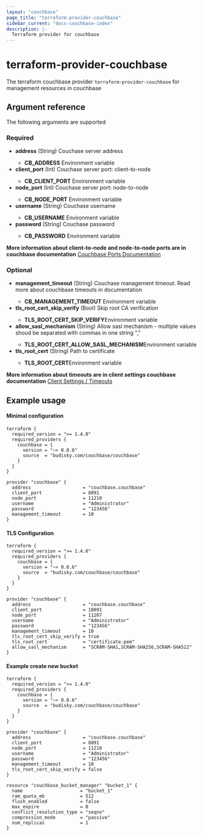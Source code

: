 ```yaml
---
layout: "couchbase"
page_title: "terraform-provider-couchbase"
sidebar_current: "docs-couchbase-index"
description: |-
  Terraform provider for couchbase
---
```


# terraform-provider-couchbase

The terraform couchbase provider `terraform-provider-couchbase` for management resources in couchbase

## Argument reference

The following arguments are supported
### Required

<ul>
  <li><b>address</b> (String) Couchase server address</li>
  <ul>
    <li><b>CB_ADDRESS</b> Environment variable</li>
  </ul>
  <li><b>client_port</b> (Int) Couchase server port: client-to-node</li>
  <ul>
    <li><b>CB_CLIENT_PORT</b> Environment variable</li>
  </ul>
  <li><b>node_port</b> (Int) Couchase server port: node-to-node</li>
  <ul>
    <li><b>CB_NODE_PORT</b> Environment variable</li>
  </ul>
  <li><b>username</b> (String) Couchase username</li>
  <ul>
    <li><b>CB_USERNAME</b> Environment variable</li>
  </ul>
  <li><b>password</b> (String) Couchase password</li>
  <ul>
    <li><b>CB_PASSWORD</b> Environment variable</li>
  </ul>
</ul>

**More information about client-to-node and node-to-node ports are in couchbase documentation**
<a href=https://docs.couchbase.com/server/current/install/install-ports.html>Couchbase Ports Documentation</a>

### Optional
<ul>
  <li><b>management_timeout</b> (String) Couchase management timeout. Read more about couchbase timeouts in documentation</li>
  <ul>
    <li><b>CB_MANAGEMENT_TIMEOUT</b> Environment variable</li>
  </ul>
  <li><b>tls_root_cert_skip_verify</b> (Bool) Skip root CA verification</li>
  <ul>
    <li><b>TLS_ROOT_CERT_SKIP_VERIFY</b>Environment variable</li>
  </ul>
  <li><b>allow_sasl_mechanism</b> (String) Allow sasl mechanism - multiple values shoud be separated with commas in one string ","</li>
  <ul>
    <li><b>TLS_ROOT_CERT_ALLOW_SASL_MECHANISM</b>Environment variable</li>
  </ul>
  <li><b>tls_root_cert</b> (String) Path to certificate</li>
  <ul>
    <li><b>TLS_ROOT_CERT</b>Environment variable</li>
  </ul>
</ul>

**More information about timeouts are in client settings couchbase documentation**
<a href="https://docs.couchbase.com/ruby-sdk/current/ref/client-settings.html">Client Settings / Timeouts</a>

## Example usage
#### Minimal configuration
```
terraform {
  required_version = ">= 1.4.0"
  required_providers {
    couchbase = {
      version = "~> 0.0.6"
      source  = "budisky.com/couchbase/couchbase"
    }
  }
}

provider "couchbase" {
  address                   = "couchbase.couchbase"
  client_port               = 8091
  node_port                 = 11210
  username                  = "Administrator"
  password                  = "123456"
  management_timeout        = 10
}
```

#### TLS Configuration
```
terraform {
  required_version = ">= 1.4.0"
  required_providers {
    couchbase = {
      version = "~> 0.0.6"
      source  = "budisky.com/couchbase/couchbase"
    }
  }
}

provider "couchbase" {
  address                   = "couchbase.couchbase"
  client_port               = 18091
  node_port                 = 11207
  username                  = "Administrator"
  password                  = "123456"
  management_timeout        = 10
  tls_root_cert_skip_verify = true
  tls_root_cert             = "certificate.pem"
  allow_sasl_mechanism      = "SCRAM-SHA1,SCRAM-SHA256,SCRAM-SHA512"
}
```

#### Example create new bucket
```
terraform {
  required_version = ">= 1.4.0"
  required_providers {
    couchbase = {
      version = "~> 0.0.6"
      source  = "budisky.com/couchbase/couchbase"
    }
  }
}

provider "couchbase" {
  address                   = "couchbase.couchbase"
  client_port               = 8091
  node_port                 = 11210
  username                  = "Administrator"
  password                  = "123456"
  management_timeout        = 10
  tls_root_cert_skip_verify = false
}

resource "couchbase_bucket_manager" "bucket_1" {
  name                     = "bucket_1"
  ram_quota_mb             = 512
  flush_enabled            = false
  max_expire               = 0
  conflict_resolution_type = "seqno"
  compression_mode         = "passive"
  num_replicas             = 1
}
```
